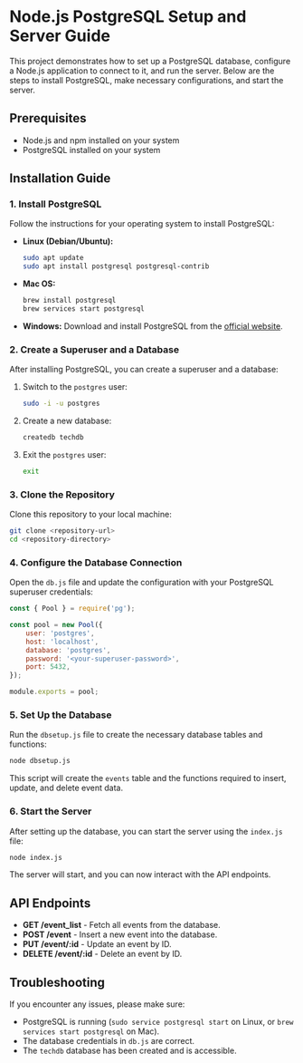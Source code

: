 
# Node.js PostgreSQL Setup and Server Guide

This project demonstrates how to set up a PostgreSQL database, configure a Node.js application to connect to it, and run the server. Below are the steps to install PostgreSQL, make necessary configurations, and start the server.

## Prerequisites

- Node.js and npm installed on your system
- PostgreSQL installed on your system

## Installation Guide

### 1. Install PostgreSQL

Follow the instructions for your operating system to install PostgreSQL:

- **Linux (Debian/Ubuntu):**
  ```bash
  sudo apt update
  sudo apt install postgresql postgresql-contrib
  ```

- **Mac OS:**
  ```bash
  brew install postgresql
  brew services start postgresql
  ```

- **Windows:**
  Download and install PostgreSQL from the [official website](https://www.postgresql.org/download/).

### 2. Create a Superuser and a Database

After installing PostgreSQL, you can create a superuser and a database:

1. Switch to the `postgres` user:
   ```bash
   sudo -i -u postgres
   ```

2. Create a new database:
   ```bash
   createdb techdb
   ```

3. Exit the `postgres` user:
   ```bash
   exit
   ```

### 3. Clone the Repository

Clone this repository to your local machine:

```bash
git clone <repository-url>
cd <repository-directory>
```

### 4. Configure the Database Connection

Open the `db.js` file and update the configuration with your PostgreSQL superuser credentials:

```javascript
const { Pool } = require('pg');

const pool = new Pool({
    user: 'postgres',
    host: 'localhost',
    database: 'postgres',
    password: '<your-superuser-password>',
    port: 5432,
});

module.exports = pool;
```

### 5. Set Up the Database

Run the `dbsetup.js` file to create the necessary database tables and functions:

```bash
node dbsetup.js
```

This script will create the `events` table and the functions required to insert, update, and delete event data.

### 6. Start the Server

After setting up the database, you can start the server using the `index.js` file:

```bash
node index.js
```

The server will start, and you can now interact with the API endpoints.

## API Endpoints

- **GET /event_list** - Fetch all events from the database.
- **POST /event** - Insert a new event into the database.
- **PUT /event/:id** - Update an event by ID.
- **DELETE /event/:id** - Delete an event by ID.

## Troubleshooting

If you encounter any issues, please make sure:

- PostgreSQL is running (`sudo service postgresql start` on Linux, or `brew services start postgresql` on Mac).
- The database credentials in `db.js` are correct.
- The `techdb` database has been created and is accessible.
